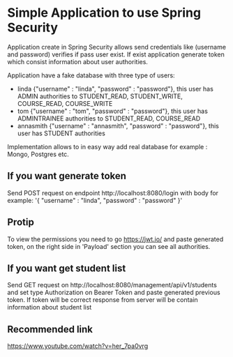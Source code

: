 # Simple Application to use Spring Security

Application create in Spring Security allows send credentials like 
(username and password) verifies if pass user exist. If exist application generate
token which consist information about user authorities.

Application have a fake database with three type of users:
- linda {"username" : "linda", "password" : "password"}, this user has
ADMIN authorities to  STUDENT_READ, STUDENT_WRITE, COURSE_READ, COURSE_WRITE
- tom {"username" : "tom", "password" : "password"}, this user has
ADMINTRAINEE authorities to STUDENT_READ, COURSE_READ
- annasmith {"username" : "annasmith", "password" : "password"}, this user has
STUDENT authorities 

Implementation allows to in easy way add real database for example : Mongo, Postgres etc.

## If you want generate token

Send POST request on endpoint http://localhost:8080/login with body for example:
'{
    "username" : "linda",
    "password" : "password"
}'

## Protip
To view the permissions you need to go https://jwt.io/ and paste generated token,
on the right side in 'Payload' section you can see all authorities.

## If you want get student list 
Send GET request
on http://localhost:8080/management/api/v1/students
and set type Authorization on Bearer Token and paste generated previous token.
If token will be correct response from server will be contain information 
about student list

## Recommended link
https://www.youtube.com/watch?v=her_7pa0vrg

